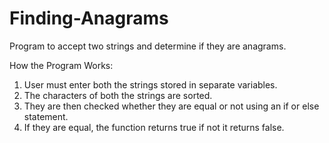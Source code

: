 # Finding-Anagrams
Program to accept two strings and determine if they are anagrams.

How the Program Works:
1. User must enter both the strings stored in separate variables.
2. The characters of both the strings are sorted.
3. They are then checked whether they are equal or not using an if or else statement.
4. If they are equal, the function returns true if not it returns false.
